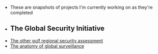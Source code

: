 - These are snapshots of projects I'm currently working on as they're completed
- ## The Global Security Initiative
- [The other gulf regional security assessment](The%20other%20gulf%20regional%20security%20assessment)
- [The anatomy of global surveillance](The%20anatomy%20of%20global%20surveillance)
